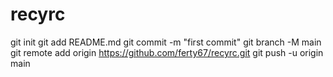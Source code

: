 # recyrc
git init
git add README.md
git commit -m "first commit"
git branch -M main
git remote add origin https://github.com/ferty67/recyrc.git
git push -u origin main
